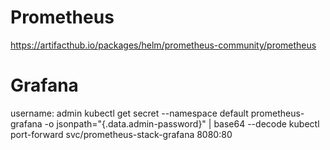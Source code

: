 # Prometheus
https://artifacthub.io/packages/helm/prometheus-community/prometheus

# Grafana
username: admin
kubectl get secret --namespace default prometheus-grafana -o jsonpath="{.data.admin-password}" | base64 --decode
kubectl port-forward svc/prometheus-stack-grafana 8080:80
